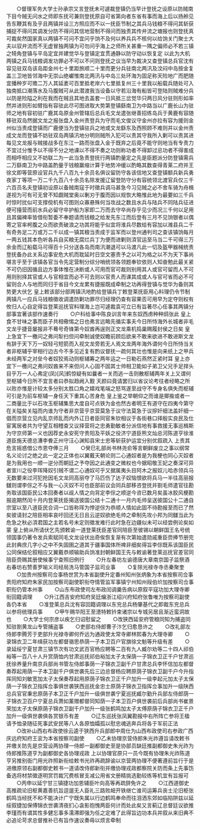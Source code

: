 <!-- { "loadSidebar": true } -->
　　○督理军务大学士孙承宗又言登抚未可遽裁登镇仍当早计登抚之设原以防贼南下目今贼无问水之师即东抚可兼则登抚原自可省第向者东省有事而海上后以扬舲见告东鞭其有及乎且两镇并设三方照应而不以一抚臣节制之其兵马钱粮不得问其斩获捕捉不得问其调发分防不得问其信地营制不得问而独责其传弁流之塘报也则登抚真可裁矣然国家真以两镇不可问不宜问乎饷不及何以养兵兵不核何以给饷关门聚士大夫以驭弁流而不无虚冒独两镇为可勿问乎海上之师所关甚重一隅之偏师必不若三镇之犄角登镇与平岛定宜并建觉华与登镇定宜贯通静以防守动以恢复定  以此为大机两镇之兵马钱粮调发功罪必不可以不问则登抚之议当早为裁决又查登镇总兵官沈有容见驻双岛该岛距金州七十里距旅顺二十里而更分兵驻南北两汛及汶闷中岛按金复盖三卫地皆邻海中无崇山绝巘惟南北两汛与中岛三处环海为固足称天险地广而肥随宜播种岁可赡二万人其延袤可百里抵老岸六七里抵复州三十里我以船载兵随处可入独南抵口潮落水及马腹贼可从此潜渡我当设备以守若沿海有船皆可登陆则贼难分兵以防是险隘之利在我而在贼且其地去盖套一日风抵三岔觉华只两日风分驻则形如率然并进则形如臂指有容驻此尽可图进取大势第登镇繇南卫为中路当以广鹿长山为驻师之地有容初驻广鹿其岛原金州管辖后总兵毛文龙遣张继善招练岛兵于黄鹿有容随移驻双岛然据文龙之报张盘入金州责登兵为守而毛文俊议守金州亦拉有容为援则金州似当责成登镇而广鹿便当为登镇驻兵之地或文龙繇东及西照顾不难则并以金州责成文龙而登镇不妨驻双岛两镇汛地分明则贼所入犯可以责其守我所入剿可以责其进每见文龙报与贼接战多在东江一路而张盘入金于既弃之后竟不能守则地当有专责力不宜过分惟予以不得不分之地课以不得不奏之功则称功者不得卸过忌功者不得害成而相呼相应又不妨联二为一此当急责登抚行两镇酌量定之先是臣题派分防登镇需兵二万繇南卫为中路盖酌量于钱粮赢缩计算于地势冲缓以酌略其数查得青莱二府并王徐文即等营原设官兵九千八百九十余员名俱议留防守各该信地又查登镇额兵新兵勇夜家丁等项一万二千九百八十余员名除发援辽留登防守分有容统领北渡官兵仅三千六百员名夫登镇初设原以备贼南寇于时徵兵调马甚急今习见贼之必不舍车骑为舟楫遂视为可有可无曾不知觑贼堂奥以剸刃于腹而因以规恢大略惟此地为最要如三千兵时惊时扰似可支撑傥机有可图则众寡悬殊何当攻战之数且水兵与陆兵不同陆兵征进便可擡营而前水兵必留守卒护船为家即二万而去守卒尚存乎见少而况三千何以足用且其偏裨率皆借衔暂委不奉题请而钱粮之给发先东江而后登有三月不见饷银者以偶寄之官率枵腹之众而欲责破浪之功其将能乎似宜将淮兵尽数给有容加以潍县兵二千有奇务足二万或万二千以成一镇其粮当责成于监军而以登州通判司之查该镇饷每月一两五钱其本色听各兵自买粮无腐烂兵丁为便而进剿则湏官运至马当二千可得三万余金而辽船载马可得百十只分送各岛而南汛潮退可以马渡凡此一切及盔甲器械统责登抚备办此关系边事安危大机而耽延时日空文塞责予之以可为格之以不为天下事尚堪言乎至于该镇各官当令先定营制分综分哨统领各领题奉钦依则人知奋勉此最关紧不可仍旧因循且边方事体惟在决断或人可用而官可裁则别用其人或官可留而人不可用则别择其官或人与官相宜而必不可去则以官责人而课其成或人与官可省而必不可留则合人与地而同归于省目今文龙累有捷报既成牵制之功再得登镇与觉华为备则其势更大伏乞  皇上敕该部分部两镇汛地酌给登镇兵丁敕登莱抚臣用心料理仍令节制两镇凡一应兵马钱粮徵收调遣防剿功罪尽归经理仍查有容果否可用早为定夺则权有攸归人心自定得旨登莱巡抚官料理海上岂可遽裁袁可立已有旨著尽心任事其两镇分部事宜著该部作速奏行
　　○户科给事中陈良训言年来东奴西虏种种鸱张此  皇上食不甘味之事而臣子共相儆惕之日也弗言远略先循实事夫今日所恃海外长城者非毛文龙乎捷音屡报非不蓦号奇锋第今奴酋再逞则正文龙乘机捣巢赐履封侯之日矣  皇上急宜下一檄问之弗问犁扫但问牵制诚使奴瞻前顾后欲来不敢来欲进不敢进斯文龙有辞于天下万一奴轻弓短箭而入视文龙旁若无人焉文龙两年海外谓何今日所恃当关者非枢辅乎宰相行边古今不多见近复有酌议督抚一疏何其壮也惟是向来纸上之甲兵未经两军之对垒今者奴狡焉动则枢辅筹之两年运之一日勒石燕然正紧时耳  皇上亦宜下一檄问之弗问奴酋来不来但问人心固不固其士帅相卫能如子弟卫父兄手足捍头目乎万一人心弗定(凤)[风]鹤惊疑有如曩者一关而逃一击则散枢辅两年关上又谓何至枢辅今日所不宜言者曰恭拟趋阙入觐  天颜曰竟请罢归以省议论考往者经略之所以败亦惟是计较太多分别太胜口角之嬉戏笔端之怒骂遂至战守不专身名俱失而枢辅可引是为前车枢辅一身任天下重其心苦身危  皇上鉴之举朝仰之而谁是揶揄或者一二商量比于以石攻玉枢辅集思大度自可点铁为金也然古者明王有道守在四夷今第守在关隘矣关隘而内谁为守者非京营乎京营莫急于议守法莫急于议摉奸细法盖奸细一倡而京营立见内乱京师乱而内外讧日者臣同官朱钦相议于各街巷口择殷实良民及仕宦寓居者共为守望互相稽查又议择营将之忠勇勤敏者分派信地有事救援无事巡楫斯为守京师第一义也因荐史永安死守贵阳及平妖之役济宁道臣熊文灿总河陈道亨徐淮道臣施天德总漕李餋正州守汪心渊知县宋士忠等斩获护运宜分别优叙疏入  上责其危言摇惑借公市恩夺俸三月
　　○癸巳礼部尚书林尧俞等言朝鲜废立之事以纲常名义论讨之绝之此一定之正体也以翼戴天朝论则二心通奴者是为我梗也同心灭奴者是为我用也一顺一逆分而朝廷之予夺因之此通变之微权也今据昭敬王妃之奏深可异者宣川之役李珲降奴引贼不谓二心通奴可乎又据属夷头目阿木之报奴儿哈赤领兵马无数要来过河犯抢因毛文龙同高丽夺了马匹伤了达子奴恼恨欲将兵马一半往高丽报讎则谓李倧之不与我一心灭奴不可也臣部前议会同兵部移咨登抚并劄毛师遣官往勘务取该国臣民公本回奏者以觇人情之向背定李倧之顺逆今咨已数月矣虽冰胶风梗勘报逾期然闰十月内登莱抚臣揭送彼国公结十二通十一月内毛帅呈送彼国公十二通自宗室以至八道臣民合词一口皆称珲为悖逆倧为恭顺人情如此固不待勘报至而已了然矣彼请封之陪臣相率哀吁回还无日且云逆奴欲绝毛帅之牵制先攻小邦为同讎当此为危急之秋必湏君国之主若名号未定则徵发难行此时急在边疆似未可以经尝例论矣如蒙  皇上俯从所请伏乞先颁敕谕一道登莱抚臣差官同陪臣至彼锡以朝鲜国王名号统领国事仍著令发兵索赋同毛文龙设伏出奇俟恢复渐有次第始遣勋戚重臣赍捧节册完此封典庶几字小之中不失固圉之道其于疆事国体所禆非细矣得旨李倧既系该国臣民公同保结伦叙相应又翼戴恭顺输助兵饷准封朝鲜国王先与敕谕著登莱巡抚官差官同陪臣赍赐其册使候事宁查照旧例行
　　○升左春坊左谕德唐大章南京国子监祭酒右春坊右赞善罗喻义司经局洗马管国子监司业事
　　○复除光禄寺寺丞秦聚奎
　　○加贵州按察司佥事杨世赏为本省副使升定番州知州张炳象为本省按察司佥事贵阳府知府朱家民加按察司副使职衔夺情管监军事镇宁州知州叚伯炌加按察司佥事职衔仍管本州事
　　○山东布政使司左布政闰调羹告病以原叙平寇功加大理寺卿衔回籍调理
　　○升江西吉安府知府吴廷爚浙江绍兴府知府张鲁唯为按察司副使各仍本省
　　○准登莱总兵沈有容回籍调理以东兖总兵杨肇基代之即裁东兖总兵以参将统理兵事
　　○甲午赐华阳王至漶特敕钤束诸宗以专城另居且渐近蛮洞故也
　　○大学士何宗彦以疾乞归诏慰留之
　　○改狭西延安府管粮同知为捕盗同知驻劄黄龙山专管捕盗事
　　○吏部右侍郎曹子汴乞归愈恳许之
　　○改礼部左侍郎李腾芳于吏部升光禄寺卿何乔远为通政使太常寺卿林熙春为大理寺卿
　　○录锦衣卫二年缉获功左都督骆思恭荫一子本卫百户官旗徐文魁等升级有差
　　○录延绥宁夏甘肃三镇节次有功文武百官杨应聘等二百有九人臧尔劝等二十四人祁伯裕等一百八十人升赏荫恤内甘肃巡抚祁伯裕加太子太保荫一子锦衣卫正千户甘肃巡抚徐养量升南京兵部尚书管左侍郎事荫一子锦衣卫副千户甘肃总兵李怀信加左都督奏荐起用荫一子本卫副千户俱世袭先后三边总督杨应聘原荫子锦衣卫副千户今升指挥同知刘敏宽加太子太保奏荐起用原荫子锦衣卫正千户加升一级李起元加太子太保荫一子锦衣卫指挥佥事俱世袭狭西巡抚金忠士原荫子锦衣卫指挥佥事加升一级陕西总兵官官秉忠原荫子本卫正千户加升一级俱世袭宁夏巡抚臧尔勤升兵部左侍郎荫一子锦衣卫百户宁夏总兵萧如薰赠都督同知荫一子本卫百户俱世袭前后兵部尚书崔景荣加太子太保原荫子锦衣卫副千户加升一级张鹤鸣加太子太傅原荫子锦衣卫正千户加升一级俱世袭俱各赏银币有差
　　○辽东巡抚张凤翼勘报中右所阵亡参将王楹请予恤录随征死事武安民等八人各原恤孀孤以慰忠魂逃奔兵将各于军前正法
　　○改补山西右布政使徐云逵于狭西升兵部郎中周仕为山西布政使司右参政广西庆远府知府王衮为本省按察司副使
　　○乙未协理京营侍郎朱光祚遵旨请改敕书并缴关防先是京营设两协理一侍郎一副都御史至是协部员缺廷推副都御史朱光祚为侍郎推陈道亨为副都御史各协理戎政  上以协理官原只一员今既有协理朱光祚陈道亨另推别衙门用光祚照新衔给敕书光祚再疏辞谕以京营两协理不便著遵前旨行于是进缴原领右副都御史敕书一道请改侍郎新衔并缴协理戎政都察院关防而条上先事饬备选将材禁徵逐明赏罚裁冗费核冒支减公用省文册精挑选勤较练等机宜有旨报可
　　○丙申以延宁甘三镇捷功加恩辅臣叶向高等再疏辞免许之
　　○江西道御史高推疏论旧枢黄嘉善抗旨逗遛无人臣礼三路败衄开铁继亡谁司运筹兵丧士沦旧枢张鹤鸣当经抚不和不能决计广宁既失属以行边鹤鸣奉命而往泪洒东郊如临陷阱兹以延绥叙捷加保傅锦衣世袭清夜扪心衾影抱愧两臣何计而处此矣又言蓟辽总督廷议欲推李瑾而有谓其性多健忘事多濡滞即强为任之定难了此得旨边功本兵并叙从来旧典不必追论苛求总督推补已有旨作速议奏毋以烦言牵制
